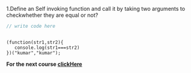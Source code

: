 1.Define an Self invoking function and call it by taking two arguments to  checkwhether they are  equal or not?


```javascript
// write code here
```

```solution

(function(str1,str2){
   console.log(str1===str2)
})("kumar","kumar");

```

**For the next course [clickHere](https://www.merakilearn.org/course/147/exercise/3549)**
